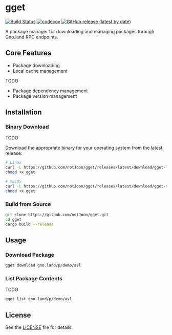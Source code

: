 # gget

[![Build Status](https://github.com/notJoon/gget/actions/workflows/main.yml/badge.svg)](https://github.com/notJoon/gget/actions/workflows/main.yml)
[![codecov](https://codecov.io/gh/notJoon/gget/branch/main/graph/badge.svg)](https://codecov.io/gh/notJoon/gget)
[![GitHub release (latest by date)](https://img.shields.io/github/v/release/notJoon/gget)](https://github.com/notJoon/gget/releases)

A package manager for downloading and managing packages through Gno.land RPC endpoints.

## Core Features

- Package downloading
- Local cache management

TODO
- Package dependency management
- Package version management

## Installation

### Binary Download

TODO

Download the appropriate binary for your operating system from the latest release:

```bash
# Linux
curl -L https://github.com/notJoon/gget/releases/latest/download/gget-linux -o gget
chmod +x gget

# macOS
curl -L https://github.com/notJoon/gget/releases/latest/download/gget-macos -o gget
chmod +x gget
```

### Build from Source

```bash
git clone https://github.com/notJoon/gget.git
cd gget
cargo build --release
```

## Usage

### Download Package

```bash
gget download gno.land/p/demo/avl
```

### List Package Contents

TODO

```bash
gget list gno.land/p/demo/avl
```

## License

See the [LICENSE](LICENSE) file for details.
